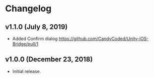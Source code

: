 # Changelog

## v1.1.0 (July 8, 2019)

- Added Confirm dialog <https://github.com/CandyCoded/Unity-iOS-Bridge/pull/1>

## v1.0.0 (December 23, 2018)

- Initial release.
